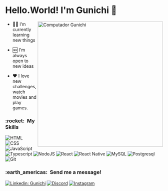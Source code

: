 <h1>Hello.World! I'm Gunichi 🤙 </h1>

<img src="https://raw.githubusercontent.com/MicaelliMedeiros/micaellimedeiros/master/image/computer-illustration.png" min-width="400px" max-width="400px" width="400px" align="right" alt="Computador Gunichi">

- 👨‍💻 I’m currently learning new things

- 🆕 I'm always open to new ideas

- ❤️ I love new challenges, watch movies and play games.



<h3> :rocket: &nbsp;My Skills </h3>
<p align="left">
  
  ![HTML](https://img.shields.io/badge/HTML5-E34F26?style=for-the-badge&logo=html5&logoColor=white)
  ![CSS](https://img.shields.io/badge/CSS-100000?&style=for-the-badge&logo=css3&logoColor=1572B6)
  ![JavaScript](https://img.shields.io/badge/JavaScript-100000?style=for-the-badge&logo=javascript&logoColor=F7DF1E)
  ![Typescript](https://img.shields.io/badge/TypeScript-007ACC?style=for-the-badge&logo=typescript&logoColor=white)
  ![NodeJS](https://img.shields.io/badge/Node.js-43853D?style=for-the-badge&logo=node.js&logoColor=white)
  ![React](https://img.shields.io/badge/React-100000?style=for-the-badge&logo=react&logoColor=61DAFB)
  ![React Native](https://img.shields.io/badge/React_Native-20232A?style=for-the-badge&logo=react&logoColor=61DAFB)
  ![MySQL](https://img.shields.io/badge/MySQL-100000?style=for-the-badge&logo=mysql&logoColor=00000F)
  ![Postgresql](https://img.shields.io/badge/PostgreSQL-316192?style=for-the-badge&logo=postgresql&logoColor=white)
  ![Git](https://img.shields.io/badge/Git-E34F26?style=for-the-badge&logo=git&logoColor=white)

<h3> :earth_americas: &nbsp;Send me a message! </h3> 

[![Linkedin: Gunichi](https://img.shields.io/badge/-Gunichi-301551?style=for-the-badge&logo=Linkedin&logoColor=ED8A0A&link=LINK-DO-SEU-LINKEDIN)](https://www.linkedin.com/in/gustavo-gunichi-koyama-a1405a213/)
[![Discord](https://img.shields.io/badge/Discord-301551?style=for-the-badge&logo=discord&logoColor=ED8A0A)](https://discord.gg/xJpHBmQnz2)
[![Instagram](https://img.shields.io/badge/Instagram-301551?style=for-the-badge&logo=instagram&logoColor=ED8A0A)](http://instagram.com/gunichi)
